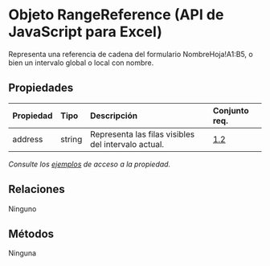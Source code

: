 # <a name="rangereference-object-javascript-api-for-excel"></a>Objeto RangeReference (API de JavaScript para Excel)

Representa una referencia de cadena del formulario NombreHoja!A1:B5, o bien un intervalo global o local con nombre.

## <a name="properties"></a>Propiedades

| Propiedad       | Tipo    |Descripción| Conjunto req.|
|:---------------|:--------|:----------|:----|
|address|string|Representa las filas visibles del intervalo actual.|[1.2](../requirement-sets/excel-api-requirement-sets.md)|

_Consulte los [ejemplos](#property-access-examples) de acceso a la propiedad._

## <a name="relationships"></a>Relaciones
Ninguno


## <a name="methods"></a>Métodos
Ninguna

